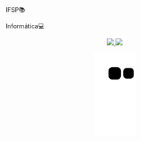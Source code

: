 

<p>
IFSP📚
</p>

<p> 
Informática💻
</p>

<div align="center">
  <a href="https://github.com/karen-kamo">
  <img height="180em" src="https://github-readme-stats.vercel.app/api?username=KarenKamo&show_icons=true&theme=dracula&include_all_commits=truecount_private=true"/>
  <img height="180em" src="https://github-readme-stats.vercel.app/api/top-langs/?username=karen-kamo&layout=compact&langs_count=7&theme=dracula"/>

 ![Snake animation](https://github.com/rafaballerini/rafaballerini/blob/output/github-contribution-grid-snake.svg)
</div>
